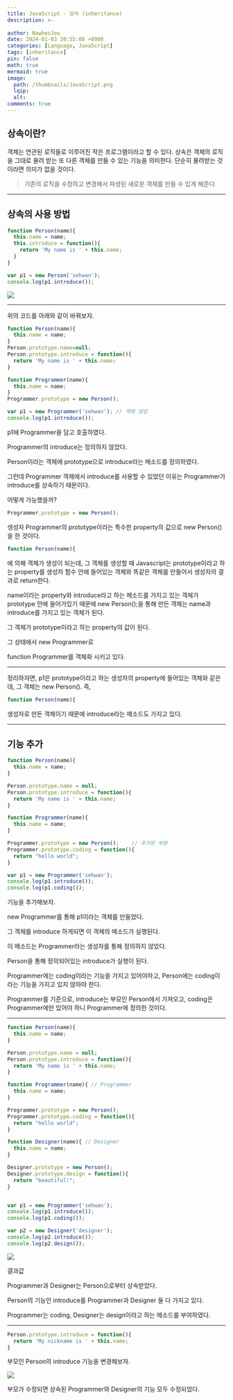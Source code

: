 ```yaml
---
title: JavaScript - 상속 (inheritance)
description: >-
  
author: NawhesJoo
date: 2024-01-03 20:55:00 +0900
categories: [Language, JavaScript]
tags: [inheritance]
pin: false
math: true
mermaid: true
image:
  path: /thumbnails/JavaScript.png
  lqip: 
  alt: 
comments: true
---
```

## 상속이란?

객체는 연관된 로직들로 이루어진 작은 프로그램이라고 할 수 있다.
상속은 객체의 로직을 그대로 물려 받는 또 다른 객체를 만들 수 있는 기능을 의미한다.
단순히 물려받는 것이라면 의미가 없을 것이다.
>기존의 로직을 수정하고 변경해서 파생된 새로운 객체를 만들 수 있게 해준다.

---

## 상속의 사용 방법

```javascript
function Person(name){
  this.name = name;
  this.introduce = function(){
    return 'My name is ' + this.name;
  }
}

var p1 = new Person('sehwan');
console.log(p1.introduce());
```

![](https://velog.velcdn.com/images/nawhes_joo/post/057020d1-65a9-4b50-8add-c869addf7f8a/image.png)

---

위의 코드를 아래와 같이 바꿔보자.

```javascript
function Person(name){
  this.name = name;
}
Person.prototype.name=null;
Person.prototype.introduce = function(){
  return 'My name is ' + this.name;
}

function Programmer(name){
  this.name = name;
}
Programmer.prototype = new Person();

var p1 = new Programmer('sehwan'); // 객체 생성
console.log(p1.introduce());
```

p1에 Programmer을 담고 호출하였다.

Programmer의 introduce는 정의하지 않았다.

Person이라는 객체에 prototype으로 introduce라는 메소드를 정의하였다.

그런데 Programmer 객체에서 introduce를 사용할 수 있었던 이유는 Programmer가 introduce를 상속하기 때문이다.

어떻게 가능했을까?

```javascript
Programmer.prototype = new Person();
```
생성자 Programmer의 prototype이라는 특수한 property의 값으로 
new Person()을 한 것이다.

```javascript
function Person(name){
  ```

에 의해 객체가 생성이 되는데, 그 객체를 생성할 때 Javascript는 prototype이라고 하는 property를 생성자 함수 안에 들어있는 객체와 똑같은 객체를 만들어서 생성자의 결과로 return한다.

name이라는 property와 introduce라고 하는 메소드를 가지고 있는 객체가 prototype 안에 들어가있기 때문에 new Person();을 통해 만든 객체는 name과 introduce를 가지고 있는 객체가 된다.

그 객체가 prototype이라고 하는 property의 값이 된다.

그 상태에서 new Programmer로 

function Programmer를 객체화 시키고 있다.

---

정리하자면, p1은 prototype이라고 하는 생성자의 property에 들어있는 객체와 같은데, 그 객체는 new Person(). 즉, 

```javascript
function Person(name){
  ```

생성자로 만든 객체이기 때문에 introduce라는 메소드도 가지고 있다.  

---

## 기능 추가

```javascript
function Person(name){
  this.name = name;
}

Person.prototype.name = null;
Person.prototype.introduce = function(){
  return 'My name is ' + this.name;
}

function Programmer(name){
  this.name = name;
}

Programmer.prototype = new Person();	// 추가된 부분
Programmer.prototype.coding = function(){
  return "hello world";
}

var p1 = new Programmer('sehwan');
console.log(p1.introduce());
console.log(p1.coding());
```

기능을 추가해보자.

new Programmer를 통해 p1이라는 객체를 만들었다.

그 객체를 introduce 하게되면 이 객체의 메소드가 실행된다.

이 메소드는 Programmer라는 생성자를 통해 정의하지 않았다.

Person을 통해 정의되어있는 introduce가 실행이 된다.

Programmer에는 coding이라는 기능을 가지고 있어야하고, Person에는 coding이라는 기능을 가지고 있지 않아야 한다.

Programmer를 기준으로, introduce는 부모인 Person에서 가져오고, coding은 Programmer에만 있어야 하니 Programmer에 정의한 것이다.

---

```javascript
function Person(name){
  this.name = name;
}

Person.prototype.name = null;
Person.prototype.introduce = function(){
  return 'My name is ' + this.name;
}

function Programmer(name){ // Programmer
  this.name = name;
}

Programmer.prototype = new Person();	
Programmer.prototype.coding = function(){
  return "hello world";
}

function Designer(name){ // Designer
  this.name = name;
}

Designer.prototype = new Person();	
Designer.prototype.design = function(){
  return "beautiful!";
}


var p1 = new Programmer('sehwan');
console.log(p1.introduce());
console.log(p1.coding());

var p2 = new Designer('designer');
console.log(p2.introduce());
console.log(p2.design());
```

![](https://velog.velcdn.com/images/nawhes_joo/post/c78cada5-276d-4b6d-99e0-ea579e1486fc/image.png)

결과값

Programmer과 Designer는 Person으로부터 상속받았다.

Person의 기능인 introduce를 Programmer과 Designer 둘 다 가지고 있다.

Programmer는 coding, Designer는 design이라고 하는 메소드를 부여하였다.

---

```javascript
Person.prototype.introduce = function(){
  return 'My nickname is ' + this.name;
}
```
부모인 Person의 introduce 기능을 변경해보자.

![](https://velog.velcdn.com/images/nawhes_joo/post/738b3e83-d16f-40e5-8e6d-01af383717f7/image.png)

부모가 수정되면 상속된 Programmer와 Designer의 기능 모두 수정되었다.